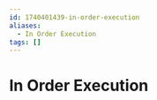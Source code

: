 ```yaml
---
id: 1740401439-in-order-execution
aliases:
  - In Order Execution
tags: []
---
```


# In Order Execution



